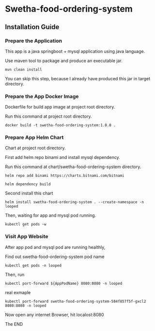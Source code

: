 # Swetha-food-ordering-system

## Installation Guide

### Prepare the Application 
This app is a java springboot + mysql application using java language.

Use maven tool to package and produce an executable jar.

```aidl
mvn clean install
```

You can skip this step, because I already have produced this jar in target directory.

### Prepare the App Docker Image
Dockerfile for build app image at project root directory.

Run this command at project root directory.

```aidl
docker build -t swetha-food-ordering-system:1.0.0 .
```

### Prepare App Helm Chart

Chart at project root directory.

First add helm repo binami and install mysql dependency.

Run this command at chart/swetha-food-ordering-system directory.
```aidl
helm repo add binami https://charts.bitnami.com/bitnami

helm dependency build
```

Second install this chart

```aidl
helm install swetha-food-ordering-system . --create-namespace -n looped
```

Then, waiting for app and mysql pod running. 
```aidl
kubectl get pods -w
```

### Visit App Website

After app pod and mysql pod are running healthly,

Find out swetha-food-ordering-system pod name 
```aidl
kubectl get pods -n looped
```

Then, run
```aidl
kubectl port-forward ${AppPodName} 8080:8080 -n looped
```
real exmaple 
```aidl
kubectl port-forward swetha-food-ordering-system-584f857f5f-gxcl2 8080:8080 -n looped
```

Now open any internet Browser, hit localost:8080

The END
